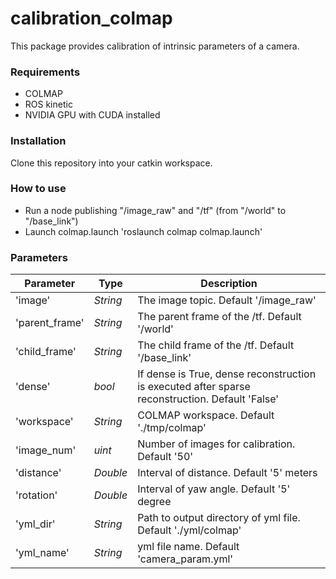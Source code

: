 # calibration_colmap
This package provides calibration of intrinsic parameters of a camera.

### Requirements

* COLMAP
* ROS kinetic
* NVIDIA GPU with CUDA installed

### Installation
Clone this repository into your catkin workspace.

### How to use
* Run a node publishing "/image_raw" and "/tf" (from "/world" to "/base_link")
* Launch colmap.launch
'roslaunch colmap colmap.launch'

### Parameters
|Parameter| Type| Description|
----------|-----|------------|
|'image'|*String*|The image topic. Default '/image_raw'|
|'parent_frame'|*String*|The parent frame of the /tf. Default '/world'|
|'child_frame'|*String*|The child frame of the /tf. Default '/base_link'|
|'dense'|*bool*|If dense is True, dense reconstruction is executed after sparse reconstruction. Default 'False'|
|'workspace'|*String*|COLMAP workspace. Default './tmp/colmap'|
|'image_num'|*uint*|Number of images for calibration. Default '50'|
|'distance'|*Double*|Interval of distance. Default '5' meters|
|'rotation'|*Double*|Interval of yaw angle. Default '5' degree|
|'yml_dir'|*String*|Path to output directory of yml file. Default './yml/colmap'|
|'yml_name'|*String*|yml file name. Default 'camera_param.yml'|
